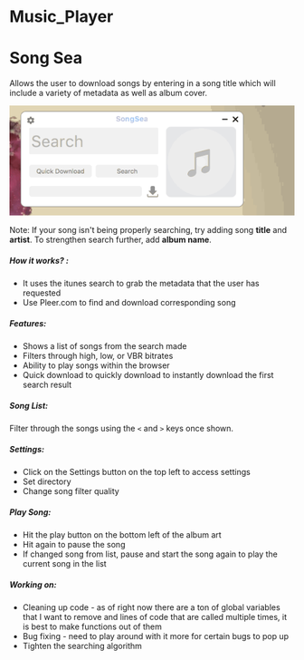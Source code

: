 # Music_Player

# Song Sea

Allows the user to download songs by entering in a song title which will include a variety of metadata as well as album cover.

![alt tag](https://github.com/Ashket980/Music_Player/blob/main/68747470733a2f2f7261772e6769746875622e636f6d2f7361636572742f536f756e645365612f6d61737465722f536f756e6453656144656d6f2e676966.gif)

Note: If your song isn't being properly searching, try adding song **title** and **artist**. To strengthen search further, add **album name**.

##### How it works? :
   - It uses the itunes search to grab the metadata that the user has requested
   - Use Pleer.com to find and download corresponding song

##### Features:
   - Shows a list of songs from the search made
   - Filters through high, low, or VBR bitrates
   - Ability to play songs within the browser
   - Quick download to quickly download to instantly download the first search result

##### Song List:
Filter through the songs using the `<` and `>` keys once shown.

##### Settings:
   - Click on the Settings button on the top left to access settings
   - Set directory
   - Change song filter quality

##### Play Song:
   - Hit the play button on the bottom left of the album art
   - Hit again to pause the song
   - If changed song from list, pause and start the song again to play the current song in the list

##### Working on:
   - Cleaning up code - as of right now there are a ton of global variables that I want to remove and lines of code that are called multiple times, it is best to make functions out of them
   - Bug fixing - need to play around with it more for certain bugs to pop up
   - Tighten the searching algorithm
   
